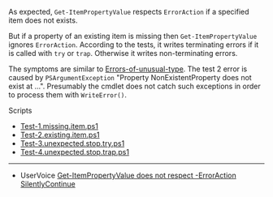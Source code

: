 
As expected, `Get-ItemPropertyValue` respects `ErrorAction` if a specified item
does not exists.

But if a property of an existing item is missing then `Get-ItemPropertyValue`
ignores `ErrorAction`. According to the tests, it writes terminating errors if
it is called with `try` or `trap`. Otherwise it writes non-terminating errors.

The symptoms are similar to [Errors-of-unusual-type](../../../Basic/Errors-of-unusual-type).
The test 2 error is caused by `PSArgumentException` "Property NonExistentProperty does
not exist at ...". Presumably the cmdlet does not catch such exceptions
in order to process them with `WriteError()`.

Scripts

- [Test-1.missing.item.ps1](Test-1.missing.item.ps1)
- [Test-2.existing.item.ps1](Test-2.existing.item.ps1)
- [Test-3.unexpected.stop.try.ps1](Test-3.unexpected.stop.try.ps1)
- [Test-4.unexpected.stop.trap.ps1](Test-4.unexpected.stop.trap.ps1)

***

- UserVoice [Get-ItemPropertyValue does not respect -ErrorAction SilentlyContinue](http://windowsserver.uservoice.com/forums/301869-powershell/suggestions/11587617-bug-get-itempropertyvalue-does-not-respect-error)
